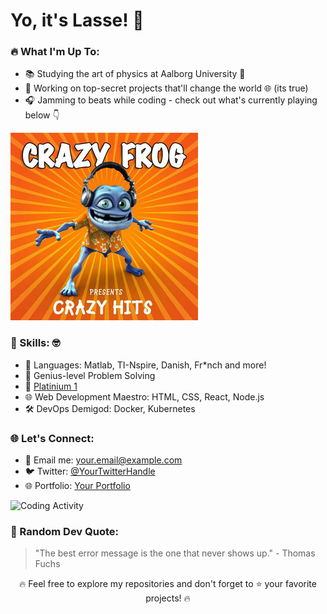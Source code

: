 <!-- Your Introduction -->
# Yo, it's Lasse! 👋

<!-- Dynamic Content -->
### 🔥 What I'm Up To:
- 📚 Studying the art of physics at Aalborg University 🚀
- 💼 Working on top-secret projects that'll change the world 🌐 (its true)
- 🎧 Jamming to beats while coding - check out what's currently playing below 👇

<!-- Spotify Now Playing -->
[![Axel F by Crazy Frog](https://github.com/Lasseb200/Lasseb200/blob/main/Crazy_Frog_-_Crazy_Frog_Presents_Crazy_Hits_CD_cover.jpg)](https://open.spotify.com/album/7thm8f9No6n1Q9NBKQO1b5)

<!-- Skills -->
### 🚀 Skills: 🤓
- 🚀 Languages: Matlab, TI-Nspire, Danish, Fr*nch and more!
- 🧠 Genius-level Problem Solving
- 💎 [Platinium 1](https://www.leagueofgraphs.com/summoner/euw/gKOphelia-EUW)
- 🌐 Web Development Maestro: HTML, CSS, React, Node.js
- 🛠️ DevOps Demigod: Docker, Kubernetes

<!-- Connect with Me -->
### 🌐 Let's Connect:
- 📧 Email me: your.email@example.com
- 🐦 Twitter: [@YourTwitterHandle](https://twitter.com/YourTwitterHandle)
- 🌐 Portfolio: [Your Portfolio](https://your-portfolio-url.com)

<!-- Coding Activity Graph -->
![Coding Activity](https://github-readme-stats.vercel.app/api/wakatime?username=your-username&layout=compact&custom_title=Coding%20Activity&theme=radical)

<!-- Random Quote -->
### 📜 Random Dev Quote:
> "The best error message is the one that never shows up." - Thomas Fuchs

<!-- Footer -->
<p align="center">
  🔥 Feel free to explore my repositories and don't forget to ⭐️ your favorite projects! 🔥
</p>

